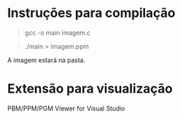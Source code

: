 # Instruções para compilação
> gcc -o main imagem.c

> ./main > imagem.ppm

A imagem estará na pasta.

# Extensão para visualização

PBM/PPM/PGM Viewer for Visual Studio